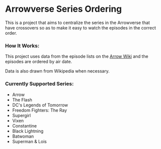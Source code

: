 # Arrowverse Series Ordering

This is a project that aims to centralize the series in the Arrowverse that
have crossovers so as to make it easy to watch the episodes in the correct
order.

### How It Works:

This project uses data from the episode lists on the [Arrow Wiki](http://arrow.fandom.com)
and the episodes are ordered by air date.

Data is also drawn from Wikipedia when necessary.

### Currently Supported Series:

* Arrow
* The Flash
* DC's Legends of Tomorrow
* Freedom Fighters: The Ray
* Supergirl
* Vixen
* Constantine
* Black Lightning
* Batwoman
* Superman & Lois
